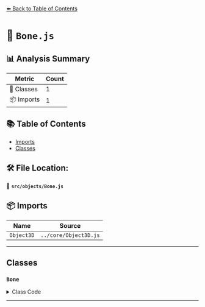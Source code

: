 [⬅️ Back to Table of Contents](../../index.md)

# 📄 `Bone.js`

## 📊 Analysis Summary

| Metric | Count |
|--------|-------|
| 🧱 Classes | 1 |
| 📦 Imports | 1 |

## 📚 Table of Contents

- [Imports](#imports)
- [Classes](#classes)

## 🛠️ File Location:
📂 **`src/objects/Bone.js`**

## 📦 Imports

| Name | Source |
|------|--------|
| `Object3D` | `../core/Object3D.js` |


---

## Classes

### `Bone`

<details><summary>Class Code</summary>

```ts
class Bone extends Object3D {

	/**
	 * Constructs a new bone.
	 */
	constructor() {

		super();

		/**
		 * This flag can be used for type testing.
		 *
		 * @type {boolean}
		 * @readonly
		 * @default true
		 */
		this.isBone = true;

		this.type = 'Bone';

	}

}
```
</details>


---